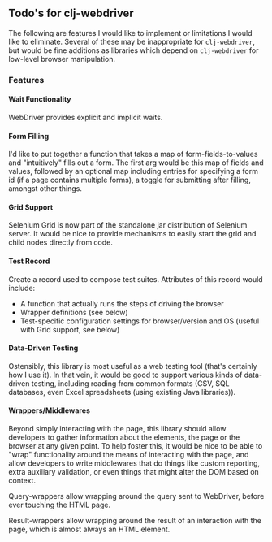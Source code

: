 ## Todo's for clj-webdriver ##

The following are features I would like to implement or limitations I would like to eliminate. Several of these may be inappropriate for `clj-webdriver`, but would be fine additions as libraries which depend on `clj-webdriver` for low-level browser manipulation.

### Features ###

#### Wait Functionality ####

WebDriver provides explicit and implicit waits.

#### Form Filling ###

I'd like to put together a function that takes a map of form-fields-to-values and "intuitively" fills out a form. The first arg would be this map of fields and values, followed by an optional map including entries for specifying a form id (if a page contains multiple forms), a toggle for submitting after filling, amongst other things.

#### Grid Support ####

Selenium Grid is now part of the standalone jar distribution of Selenium server. It would be nice to provide mechanisms to easily start the grid and child nodes directly from code.

#### Test Record ####

Create a record used to compose test suites. Attributes of this record would include:

 * A function that actually runs the steps of driving the browser
 * Wrapper definitions (see below)
 * Test-specific configuration settings for browser/version and OS (useful with Grid support, see below)

#### Data-Driven Testing ####

Ostensibly, this library is most useful as a web testing tool (that's certainly how I use it). In that vein, it would be good to support various kinds of data-driven testing, including reading from common formats (CSV, SQL databases, even Excel spreadsheets (using existing Java libraries)).

#### Wrappers/Middlewares ####

Beyond simply interacting with the page, this library should allow developers to gather information about the elements, the page or the browser at any given point. To help foster this, it would be nice to be able to "wrap" functionality around the means of interacting with the page, and allow developers to write middlewares that do things like custom reporting, extra auxiliary validation, or even things that might alter the DOM based on context.

Query-wrappers allow wrapping around the query sent to WebDriver, before ever touching the HTML page.

Result-wrappers allow wrapping around the result of an interaction with the page, which is almost always an HTML element.

